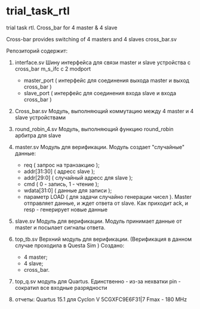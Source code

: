 # trial_task_rtl
trial task rtl. Cross_bar for 4 master &amp; 4 slave

Cross-bar provides switching of 4 masters and 4 slaves
cross_bar.sv

Репозиторий содержит:
1)  interface.sv
    Шину интерфейса для связи master и slave  устройства с cross_bar
    m_s_ifc
    c 2 modport
    -  master_port  ( интерфейс для соединения выхода master и выход cross_bar )
    -  slave_port   ( интерфейс для соединения входа slave и входа cross_bar )
    
2)  Cross_bar.sv
    Модуль, выполняющий коммутацию между 4 master  и 4 slave устройствами
    
3)  round_robin_4.sv
    Модуль, выполняющий функцию round_robin арбитра для slave

4)  master.sv
    Модуль для верификации. Модуль создает "случайные" данные:
    - req           ( запрос на транзакцию );
    - addr[31:30]   ( адресс slave );
    - addr[29:0]    ( случайный адресс для slave );
    - cmd           ( 0 - запись, 1 - чтение );
    - wdata[31:0]   ( данные для записи );
    - параметр LOAD ( для задачи случайно генерации чисел ).
    Master отправляет данные, и ждет ответа от slave. Как приходит ack, и resp - генерирует новые данные

5)  slave.sv
    Модуль для верификации. Модуль принимает данные от master и посылает сигналы ответа.

6)  top_tb.sv 
    Верхний модуль для верификации. (Верификация в данном случае проходила в Questa Sim )
    Создано:
    - 4 master;
    - 4 slave;
    - cross_bar.
7)  top_q.sv
    модуль для Quartus. Единственно - из-за нехватки pin - сократил все входные разрядности 
    
8)  отчеты:
    Quartus 15.1 для Cyclon V 5CGXFC9E6F31|7 
    Fmax - 180 MHz
    
 
